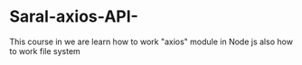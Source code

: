 # Saral-axios-API-
This course in we are learn how to work "axios" module in Node js also how to work file system
